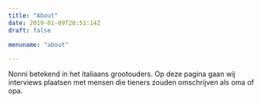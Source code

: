 ```yaml
---
title: "About"
date: 2019-01-09T20:51:14Z
draft: false

menuname: "about"

---
```


Nonni betekend in het italiaans grootouders.
Op deze pagina gaan wij interviews plaatsen met mensen die tieners zouden omschrijven als oma of opa.

